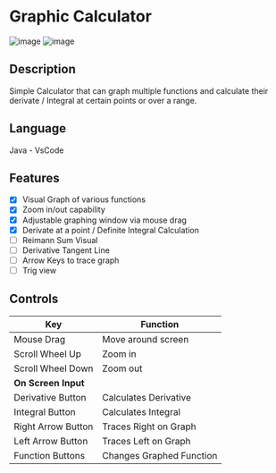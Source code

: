 # Graphic Calculator
![image](https://github.com/MatthewDRomano/Graphic-Calculator/assets/120230187/e0cb3f64-1459-4a3e-a3ba-59f173b0941a)
![image](https://github.com/MatthewDRomano/Graphic-Calculator/assets/120230187/202ad2cd-b0bf-4cd8-bf77-d30f10682585)


## Description
Simple Calculator that can graph multiple functions and calculate their derivate / Integral at certain points or over a range.

## Language
Java - VsCode

## Features
- [x] Visual Graph of various functions
- [x] Zoom in/out capability
- [x] Adjustable graphing window via mouse drag
- [x] Derivate at a point / Definite Integral Calculation
- [ ] Reimann Sum Visual
- [ ] Derivative Tangent Line 
- [ ] Arrow Keys to trace graph
- [ ] Trig view

## Controls
| Key | Function |
| --- | -------- |
|  Mouse Drag  | Move around screen  |
|  Scroll Wheel Up  |   Zoom in   |
|  Scroll Wheel Down  | Zoom out |
| **On Screen Input** |
|  Derivative Button  |   Calculates Derivative  |
|  Integral Button  |   Calculates Integral  |
|  Right Arrow Button  |Traces Right on Graph|
|  Left Arrow Button  | Traces Left on Graph |
|  Function Buttons  | Changes Graphed Function |
